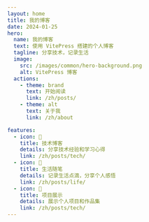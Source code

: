 ```yaml
---
layout: home
title: 我的博客
date: 2024-01-25
hero:
  name: 我的博客
  text: 使用 VitePress 搭建的个人博客
  tagline: 分享技术，记录生活
  image:
    src: /images/common/hero-background.png
    alt: VitePress 博客
  actions:
    - theme: brand
      text: 开始阅读
      link: /zh/posts/
    - theme: alt
      text: 关于我
      link: /zh/about

features:
  - icon: 📝
    title: 技术博客
    details: 分享技术经验和学习心得
    link: /zh/posts/tech/
  - icon: 🌟
    title: 生活随笔
    details: 记录生活点滴，分享个人感悟
    link: /zh/posts/life/
  - icon: 🎯
    title: 项目展示
    details: 展示个人项目和作品集
    link: /zh/posts/tech/
---
```


<div class="custom-layout">
  <div class="theme-background"></div>
</div>

<style>
.custom-layout {
  position: relative;
  min-height: 100vh;
}

.theme-background {
  position: absolute;
  top: 0;
  left: 0;
  right: 0;
  bottom: 0;
  z-index: -1;
  pointer-events: none;
}
</style>
